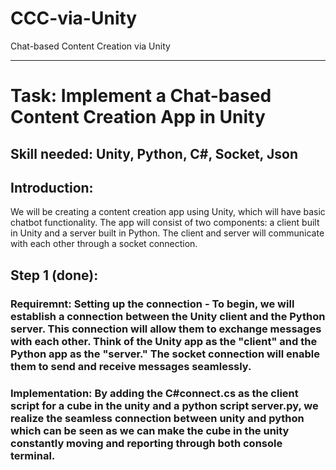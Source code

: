 # CCC-via-Unity
Chat-based Content Creation via Unity

---
# Task: Implement a Chat-based Content Creation App in Unity
## Skill needed: Unity, Python, C#, Socket, Json

## Introduction:
We will be creating a content creation app using Unity, which will have basic chatbot functionality. The app will consist of two components: a client built in Unity and a server built in Python. The client and server will communicate with each other through a socket connection.

## Step 1 (done):
### Requiremnt: Setting up the connection - To begin, we will establish a connection between the Unity client and the Python server. This connection will allow them to exchange messages with each other. Think of the Unity app as the "client" and the Python app as the "server." The socket connection will enable them to send and receive messages seamlessly.
### Implementation: By adding the C#connect.cs as the client script for a cube in the unity and a python script server.py, we realize the seamless connection between unity and python which can be seen as we can make the cube in the unity constantly moving and reporting through both console terminal.
